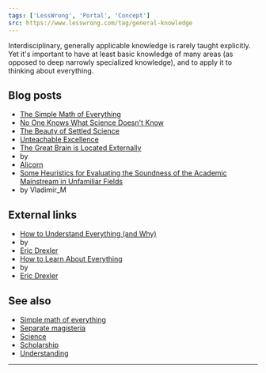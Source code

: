 ```yaml
---
tags: ['LessWrong', 'Portal', 'Concept']
src: https://www.lesswrong.com/tag/general-knowledge
---
```


Interdisciplinary, generally applicable knowledge is rarely taught explicitly. Yet it's important to have at least basic knowledge of many areas (as opposed to deep narrowly specialized knowledge), and to apply it to thinking about everything.

## Blog posts
- [The Simple Math of Everything](http://lesswrong.com/lw/l7/the_simple_math_of_everything/)
- [No One Knows What Science Doesn't Know](http://lesswrong.com/lw/kj/no_one_knows_what_science_doesnt_know/)
- [The Beauty of Settled Science](http://lesswrong.com/lw/ow/the_beauty_of_settled_science/)
- [Unteachable Excellence](http://lesswrong.com/lw/m/unteachable_excellence/)
- [The Great Brain is Located Externally](http://lesswrong.com/lw/11f/the_great_brain_is_located_externally/)
-  by 
- [Alicorn](https://wiki.lesswrong.com/wiki/Alicorn)
- [Some Heuristics for Evaluating the Soundness of the Academic Mainstream in Unfamiliar Fields](http://lesswrong.com/lw/4ba/some_heuristics_for_evaluating_the_soundness_of/)
-  by Vladimir_M

## External links
- [How to Understand Everything (and Why)](http://metamodern.com/2009/05/17/how-to-understand-everything-and-why/)
-  by 
- [Eric Drexler](https://www.lesswrong.com/tag/eric-drexler)
- [How to Learn About Everything](http://metamodern.com/2009/05/27/how-to-learn-about-everything/)
-  by 
- [Eric Drexler](https://www.lesswrong.com/tag/eric-drexler)

## See also
- [Simple math of everything](https://www.lesswrong.com/tag/simple-math-of-everything)
- [Separate magisteria](https://wiki.lesswrong.com/wiki/Separate_magisteria)
- [Science](https://www.lesswrong.com/tag/science)
- [Scholarship](https://www.lesswrong.com/tag/scholarship-and-learning)
- [Understanding](https://www.lesswrong.com/tag/understanding)

 



---

